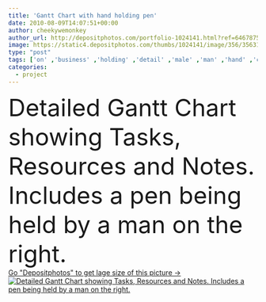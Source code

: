 ```yaml
---
title: 'Gantt Chart with hand holding pen'
date: 2010-08-09T14:07:51+00:00
author: cheekywemonkey
author_url: http://depositphotos.com/portfolio-1024141.html?ref=64678756
image: https://static4.depositphotos.com/thumbs/1024141/image/356/3563152/api_thumb_450.jpg?forcejpeg=true
type: "post"
tags: ['on' ,'business' ,'holding' ,'detail' ,'male' ,'man' ,'hand' ,'construction' ,'office' ,'complex' ,'fingers' ,'manager' ,'with' ,'professional' ,'job' ,'pen' ,'document' ,'planning' ,'project' ,'detailed' ,'notes' ,'right' ,'plan' ,'being' ,'leadership' ,'organization' ,'graph' ,'management' ,'chart' ,'printout' ,'showing' ,'resources' ,'projection' ,'paperwork' ,'documents' ,'complexity' ,'the' ,'a' ,'and' ,'ladies' ,'held' ,'organisation' ,'de' ,'task' ,'projects' ,'tasks' ,'plano' ,'en' ,'vue' ,'includes' ]
categories: 
  - project
---
```

<div aling="center">
            <font size="60"> Detailed Gantt Chart showing Tasks, Resources and Notes. Includes a pen being held by a man on the right.</font>   
</div>
<div>
    <a href='https://depositphotos.com/3563152/stock-photo-gantt-chart-with-hand-holding.html?ref=64678756' target=_blank > Go "Depositphotos" to get lage size of this picture ->
        <img href='https://depositphotos.com/3563152/stock-photo-gantt-chart-with-hand-holding.html?ref=64678756' src='https://static4.depositphotos.com/1024141/356/i/950/depositphotos_3563152-stock-photo-gantt-chart-with-hand-holding.jpg?forcejpeg=true' alt='Detailed Gantt Chart showing Tasks, Resources and Notes. Includes a pen being held by a man on the right.' >
    </a>
</div>
